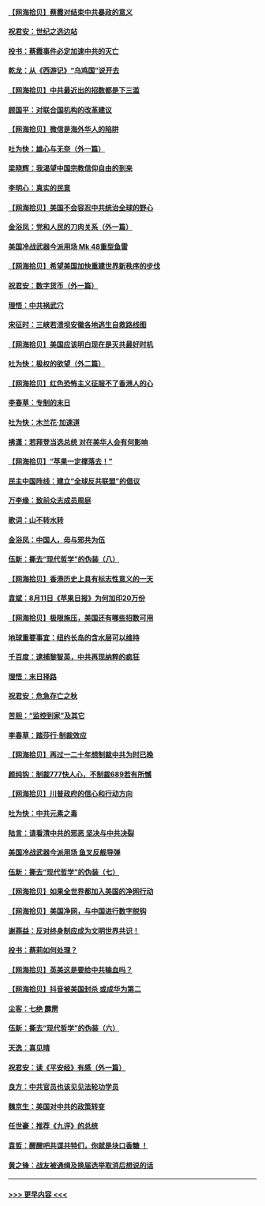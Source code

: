 #### [【网海拾贝】蔡霞对结束中共暴政的意义](../pages/nsc993/n12344263.md?t=08201802) 
#### [祝君安：世纪之选边站](../pages/nsc993/n12342382.md?t=08201802) 
#### [投书：蔡霞事件必定加速中共的灭亡](../pages/nsc993/n12341881.md?t=08201802) 
#### [乾龙：从《西游记》“乌鸡国”说开去](../pages/nsc993/n12341690.md?t=08201802) 
#### [【网海拾贝】中共最近出的招数都是下三滥](../pages/nsc993/n12341593.md?t=08201802) 
#### [顾国平：对联合国机构的改革建议](../pages/nsc993/n12339928.md?t=08201802) 
#### [【网海拾贝】微信是海外华人的陷阱](../pages/nsc993/n12338868.md?t=08201802) 
#### [吐为快：雄心与无奈（外一篇）](../pages/nsc993/n12338132.md?t=08201802) 
#### [梁晓辉：我渴望中国宗教信仰自由的到来](../pages/nsc993/n12336657.md?t=08201802) 
#### [李明心：真实的民意](../pages/nsc993/n12336089.md?t=08201802) 
#### [【网海拾贝】美国不会容忍中共统治全球的野心](../pages/nsc993/n12336063.md?t=08201802) 
#### [金浴凤：党和人民的刀肉关系（外一篇）](../pages/nsc993/n12335834.md?t=08201802) 
#### [美国冷战武器今派用场 Mk 48重型鱼雷](../pages/nsc993/n12335354.md?t=08201802) 
#### [【网海拾贝】希望美国加快重建世界新秩序的步伐](../pages/nsc993/n12334224.md?t=08201802) 
#### [祝君安：数字货币（外一篇）](../pages/nsc993/n12334186.md?t=08201802) 
#### [理悟：中共祸武穴](../pages/nsc993/n12333962.md?t=08201802) 
#### [宋征时：三峡若溃坝安徽各地逃生自救路线图](../pages/nsc993/n12332450.md?t=08201802) 
#### [【网海拾贝】美国应该明白现在是灭共最好时机](../pages/nsc993/n12332313.md?t=08201802) 
#### [吐为快：极权的欲望（外二篇）](../pages/nsc993/n12332089.md?t=08201802) 
#### [【网海拾贝】红色恐怖主义征服不了香港人的心](../pages/nsc993/n12329296.md?t=08201802) 
#### [李春草：专制的末日](../pages/nsc993/n12329079.md?t=08201802) 
#### [吐为快：木兰花‧加速道](../pages/nsc993/n12327366.md?t=08201802) 
#### [拂潇：若拜登当选总统 对在美华人会有何影响](../pages/nsc993/n12295996.md?t=08201802) 
#### [【网海拾贝】“苹果一定撑落去！”](../pages/nsc993/n12326784.md?t=08201802) 
#### [民主中国阵线：建立“全球反共联盟”的倡议](../pages/nsc993/n12324177.md?t=08201802) 
#### [万李缘：致前众志成员周庭](../pages/nsc993/n12324635.md?t=08201802) 
#### [歌词：山不转水转](../pages/nsc993/n12324599.md?t=08201802) 
#### [金浴凤：中国人，毋与邪共为伍](../pages/nsc993/n12324257.md?t=08201802) 
#### [伍新：撕去“现代哲学”的伪装（八）](../pages/nsc993/n12324188.md?t=08201802) 
#### [【网海拾贝】香港历史上具有标志性意义的一天](../pages/nsc993/n12324021.md?t=08201802) 
#### [袁斌：8月11日《苹果日报》为何加印20万份](../pages/nsc993/n12323955.md?t=08201802) 
#### [【网海拾贝】极限施压，美国还有哪些招数可用](../pages/nsc993/n12322512.md?t=08201802) 
#### [地球重要事宜：纽约长岛的含水层可以维持](../pages/nsc993/n12321844.md?t=08201802) 
#### [千百度：逮捕黎智英，中共再现纳粹的疯狂](../pages/nsc993/n12321777.md?t=08201802) 
#### [理悟：末日择路](../pages/nsc993/n12320812.md?t=08201802) 
#### [祝君安：危急存亡之秋](../pages/nsc993/n12320795.md?t=08201802) 
#### [苦胆：“监控到家”及其它](../pages/nsc993/n12320751.md?t=08201802) 
#### [李春草：踏莎行·制裁效应](../pages/nsc993/n12318290.md?t=08201802) 
#### [【网海拾贝】再过一二十年想制裁中共为时已晚](../pages/nsc993/n12318195.md?t=08201802) 
#### [颜纯钩：制裁777快人心，不制裁689若有所憾](../pages/nsc993/n12316912.md?t=08201802) 
#### [【网海拾贝】川普政府的信心和行动方向](../pages/nsc993/n12316673.md?t=08201802) 
#### [吐为快：中共元素之毒](../pages/nsc993/n12316547.md?t=08201802) 
#### [陆言：请看清中共的邪恶 坚决与中共决裂](../pages/nsc993/n12315784.md?t=08201802) 
#### [美国冷战武器今派用场 鱼叉反舰导弹](../pages/nsc993/n12316258.md?t=08201802) 
#### [伍新：撕去“现代哲学”的伪装（七）](../pages/nsc993/n12315846.md?t=08201802) 
#### [【网海拾贝】如果全世界都加入美国的净网行动](../pages/nsc993/n12315588.md?t=08201802) 
#### [【网海拾贝】美国净网，与中国进行数字脱钩](../pages/nsc993/n12312813.md?t=08201802) 
#### [谢燕益：反对终身制应成为文明世界共识！](../pages/nsc993/n12310465.md?t=08201802) 
#### [投书：蔡莉如何处理？](../pages/nsc993/n12310224.md?t=08201802) 
#### [【网海拾贝】英美这是要给中共输血吗？](../pages/nsc993/n12307646.md?t=08201802) 
#### [【网海拾贝】抖音被美国封杀 或成华为第二](../pages/nsc993/n12305277.md?t=08201802) 
#### [尘客：七绝 霹雳](../pages/nsc993/n12304053.md?t=08201802) 
#### [伍新：撕去“现代哲学”的伪装（六）](../pages/nsc993/n12303243.md?t=08201802) 
#### [天逸：喜见晴](../pages/nsc993/n12303226.md?t=08201802) 
#### [祝君安：读《平安经》有感（外一篇）](../pages/nsc993/n12303170.md?t=08201802) 
#### [良方：中共官员也该见见法轮功学员](../pages/nsc993/n12302985.md?t=08201802) 
#### [魏京生：美国对中共的政策转变](../pages/nsc993/n12302929.md?t=08201802) 
#### [任世豪：推荐《九评》的总统](../pages/nsc993/n12302838.md?t=08201802) 
#### [袁哲：醒醒吧共谍共特们，你就是块口香糖 ！](../pages/nsc993/n12302678.md?t=08201802) 
#### [黄之锋：战友被通缉及换届选举取消后想说的话](../pages/nsc993/n12302681.md?t=08201802) 

----
#### [ >>> 更早内容 <<< ](../indexes/nsc993-earlier.md)
